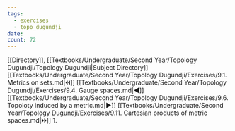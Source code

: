 ```yaml
---
tags:
  - exercises
  - topo_dugundji
date: 
count: 72
---
```

[[Directory]], [[Textbooks/Undergraduate/Second Year/Topology Dugundji/Topology Dugundji|Subject Directory]]
[[Textbooks/Undergraduate/Second Year/Topology Dugundji/Exercises/9.1. Metrics on sets.md|🞀🞀]] [[Textbooks/Undergraduate/Second Year/Topology Dugundji/Exercises/9.4. Gauge spaces.md|◀]] [[Textbooks/Undergraduate/Second Year/Topology Dugundji/Exercises/9.6. Topoloty induced by a metric.md|▶]] [[Textbooks/Undergraduate/Second Year/Topology Dugundji/Exercises/9.11. Cartesian products of metric spaces.md|🞂🞂]]
1. 